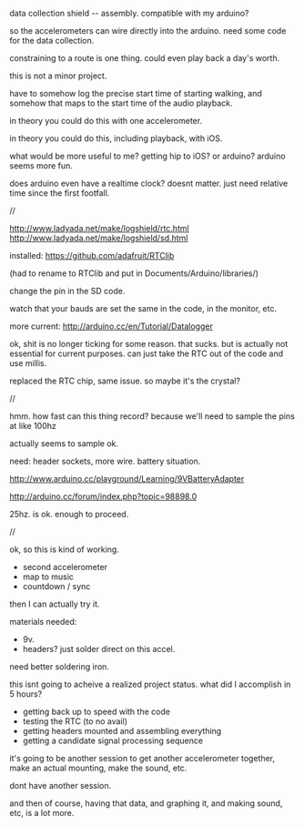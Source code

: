 data collection shield -- assembly. compatible with my arduino?

so the accelerometers can wire directly into the arduino. need some code for the data collection.

constraining to a route is one thing. could even play back a day's worth.

this is not a minor project.


have to somehow log the precise start time of starting walking, and somehow that maps to the start time of the audio playback.

in theory you could do this with one accelerometer.

in theory you could do this, including playback, with iOS.


what would be more useful to me? getting hip to iOS? or arduino? arduino seems more fun.

does arduino even have a realtime clock? doesnt matter. just need relative time since the first footfall.

//

http://www.ladyada.net/make/logshield/rtc.html
http://www.ladyada.net/make/logshield/sd.html

installed:
https://github.com/adafruit/RTClib

(had to rename to RTClib and put in Documents/Arduino/libraries/)

change the pin in the SD code.

watch that your bauds are set the same in the code, in the monitor, etc.


more current: http://arduino.cc/en/Tutorial/Datalogger


ok, shit is no longer ticking for some reason. that sucks.
but is actually not essential for current purposes. can just take the RTC out of the code and use millis.

replaced the RTC chip, same issue. so maybe it's the crystal?

//

hmm. how fast can this thing record? because we'll need to sample the pins at like 100hz

actually seems to sample ok.


need: header sockets, more wire. battery situation.

http://www.arduino.cc/playground/Learning/9VBatteryAdapter


http://arduino.cc/forum/index.php?topic=98898.0


25hz. is ok. enough to proceed.

//

ok, so this is kind of working.

- second accelerometer
- map to music
- countdown / sync

then I can actually try it. 

materials needed:
- 9v.
- headers? just solder direct on this accel.

need better soldering iron.


this isnt going to acheive a realized project status. what did I accomplish in 5 hours?
- getting back up to speed with the code
- testing the RTC (to no avail)
- getting headers mounted and assembling everything
- getting a candidate signal processing sequence


it's going to be another session to get another accelerometer together, make an actual mounting, make the sound, etc.

dont have another session.

and then of course, having that data, and graphing it, and making sound, etc, is a lot more.







